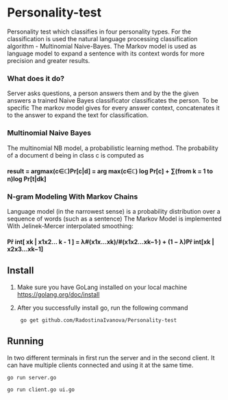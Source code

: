 # Personality-test
Personality test which classifies in four personality types. For the classification is used the natural language processing classification algorithm - Multinomial Naive-Bayes.
The Markov model is used as language model to expand a sentence with its context words for more precision and greater results. 

### What does it do?
Server asks questions, a person answers them and by the the given answers a trained Naive Bayes classificator classificates the person. To be specific The markov model gives for every answer context, concatenates it to the answer to expand the text for classification.

### Multinomial Naive Bayes
The multinomial NB model, a probabilistic learning method. The probability of a document d being in class c is computed as 
#### result = argmax(c∈ℂ)Pr[c|d] = arg max(c∈ℂ) log Pr[c] + ∑(from k = 1 to n)log Pr[t|dk]

### N-gram Modeling With Markov Chains
Language model (in the narrowest sense) is a probability distribution over a sequence of words (such as a sentence)
The Markov Model is implemented With Jelinek-Mercer interpolated smoothing:
#### Pr̂ int[ xk | x1x2... k - 1 ] = λ#(x1x...xk)/#(x1x2…xk−1∙) + (1 − λ)Pr̂ int[xk | x2x3...xk−1]

## Install
1. Make sure you have GoLang installed on your local machine https://golang.org/doc/install
2. After you successfully install go, run the following command 

    ``` go get github.com/RadostinaIvanova/Personality-test``` 
    
## Running 
In two different terminals in first run the server and in the second client. It can have multiple clients connected and using it at the same time.

  ``` go run server.go ```

  ``` go run client.go ui.go ```
